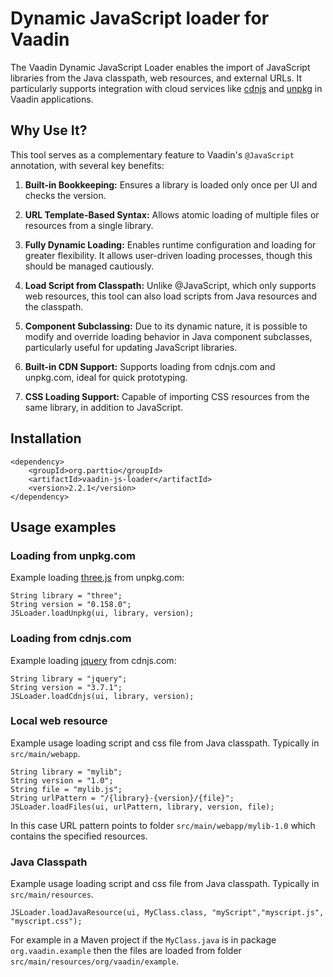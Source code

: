 # Dynamic JavaScript loader for Vaadin

The Vaadin Dynamic JavaScript Loader enables the import of JavaScript libraries from the Java classpath, web resources, and external URLs. It particularly supports integration with cloud services like [cdnjs](https://cdnjs.com/) and [unpkg](https://www.unpkg.com/) in Vaadin applications.

## Why Use It?
This tool serves as a complementary feature to Vaadin's `@JavaScript` annotation, with several key benefits:

1. **Built-in Bookkeeping:** Ensures a library is loaded only once per UI and checks the version.

2. **URL Template-Based Syntax:** Allows atomic loading of multiple files or resources from a single library.

3. **Fully Dynamic Loading:** Enables runtime configuration and loading for greater flexibility. It allows user-driven loading processes, though this should be managed cautiously.

4. **Load Script from Classpath:** Unlike @JavaScript, which only supports web resources, this tool can also load scripts from Java resources and the classpath.

5. **Component Subclassing:** Due to its dynamic nature, it is possible to modify and override loading behavior in Java component subclasses, particularly useful for updating JavaScript libraries.

6. **Built-in CDN Support:** Supports loading from cdnjs.com and unpkg.com, ideal for quick prototyping.

7. **CSS Loading Support:** Capable of importing CSS resources from the same library, in addition to JavaScript.


## Installation

```
<dependency>
    <groupId>org.parttio</groupId>
    <artifactId>vaadin-js-loader</artifactId>
    <version>2.2.1</version>
</dependency>
```

## Usage examples

### Loading from unpkg.com
Example loading [three.js](https://threejs.org/) from unpkg.com:
```
String library = "three";
String version = "0.158.0";
JSLoader.loadUnpkg(ui, library, version);
```

### Loading from cdnjs.com
Example loading [jquery](https://jquery.com/) from cdnjs.com:
```
String library = "jquery";
String version = "3.7.1";
JSLoader.loadCdnjs(ui, library, version);
```
### Local web resource
Example usage loading script and css file from Java classpath. Typically in `src/main/webapp`. 
```
String library = "mylib";
String version = "1.0";
String file = "mylib.js";
String urlPattern = "/{library}-{version}/{file}";
JSLoader.loadFiles(ui, urlPattern, library, version, file);
```
In this case URL pattern points to folder `src/main/webapp/mylib-1.0` which contains the specified resources.

### Java Classpath
Example usage loading script and css file from Java classpath. Typically in `src/main/resources`.
```
JSLoader.loadJavaResource(ui, MyClass.class, "myScript","myscript.js", "myscript.css");
```
For example in a Maven project if the `MyClass.java` is in package `org.vaadin.example` then the files are loaded from folder `src/main/resources/org/vaadin/example`.

